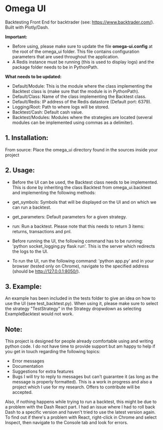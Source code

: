 # Omega UI

Backtesting Front End for backtrader (see: https://www.backtrader.com/). Built with Plotly/Dash.

**Important:**
  * Before using, please make sure to update the file **omega-ui.config** at the root of the omega_ui folder.
This file contains configuration parameters that are used throughout the application.
  * A Redis instance must be running (this is used to display logs) and the package folder needs to be in PythonPath.

**What needs to be updated:**
  * Default/Module: This is the module where the class implementing the Backtest class is (make sure that the module is in
PythonPath).
  * Default/Class: Name of the class implementing the Backtest class.
  * Default/Redis: IP address of the Redis datastore (Default port: 6379).
  * Logging/Root: Path to where logs will be stored.
  * Backtest/Cash: Default cash value.
  * Backtest/Modules: Modules where the strategies are located (several modules can be implemented using commas as
a delimiter).


## 1. Installation:
From source: Place the omega_ui directory found in the sources inside your project

## 2. Usage:
  * Before the UI can be used, the Backtest class needs to be implemented. This is done by inheriting the class Backtest
from omega_ui.backtest and implementing the following methods:
  * get_symbols: Symbols that will be displayed on the UI and on which we can run a backtest.
  * get_parameters: Default parameters for a given strategy.
  * run: Run a backtest. Please note that this needs to return 3 items: returns, transactions and pnl.

  * Before running the UI, the following command has to be running: 'python socket_logging.py flask run'. This is the
server which redirects the logs to the UI.

  * To run the UI, run the following command: 'python app.py' and in your browser (tested only on Chrome), navigate to
the specified address (should be http://127.0.0.1:8050/).

## 3. Example:
An example has been included in the tests folder to give an idea on how to use the UI (see test_backtest.py). When
using it, please make sure to select the strategy "TestStrategy" in the Strategy dropwdown as selecting ExampleBacktest
would not work.

## Note:
This project is designed for people already comfortable using and writing python code. I do not have time to provide
support but am happy to help if you get in touch regarding the following topics:
  * Error messages
  * Documentation
  * Suggestions for extra features
  * Bugs
I will try to reply to messages but can't guarantee it (as long as the message is properly formatted). This is a work
in progress and also a project which I use for my research. Offers to contribute will be accepted.

Also, if nothing happens while trying to run a backtest, this might be due to a problem with the Dash React part.
I had an issue where I had to roll back Dash to a specific version and haven't tried to use the latest version again.
To find out if there's a problem with React, right-click in Chrome and select Inspect, then navigate to the Console
tab and look for errors.